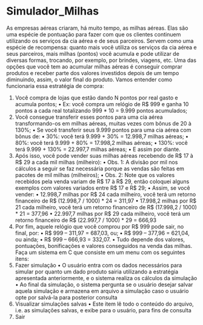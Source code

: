 # Simulador_Milhas
As empresas aéreas criaram, há muito tempo, as milhas aéreas. Elas são uma espécie de
pontuação para fazer com que os clientes continuem utilizando os serviços da cia aérea e de
seus parceiros. Servem como uma espécie de recompensa: quanto mais você utiliza os serviços
da cia aérea e seus parceiros, mais milhas (pontos) você acumula e pode utilizar de diversas
formas, trocando, por exemplo, por brindes, viagens, etc.
Uma das opções que você tem ao acumular milhas aéreas é conseguir comprar produtos
e receber parte dos valores investidos depois de um tempo diminuindo, assim, o valor final do
produto. Vamos entender como funcionaria essa estratégia de compra:
1. Você compra de lojas que estão dando N pontos por real gasto e acumula pontos;
• Ex: você compra um relógio de R$ 999 e ganha 10 pontos a cada real
totalizando 999 * 10 = 9.999 pontos acumulados;
2. Você consegue transferir esses pontos para uma cia aérea transformando-os em
milhas aéreas, muitas vezes com bônus de 20 à 130%;
• Se você transferir seus 9.999 pontos para uma cia aérea com bônus de:
• 30%: você terá 9.999 + 30% = 12.998,7 milhas aéreas;
• 80%: você terá 9.999 + 80% = 17.998,2 milhas aéreas;
• 130%: você terá 9.999 + 130% = 22.997,7 milhas aéreas;
• E assim por diante.
3. Após isso, você pode vender suas milhas aéreas recebendo de R$ 17 à R$ 29 a cada
mil milhas (milheiro):
• Obs. 1: A divisão por mil nos cálculos a seguir se faz necessária porque as
vendas são feitas em pacotes de mil milhas (milheiros);
• Obs. 2: Note que os valores recebidos pela venda variam de R$ 17 à R$ 29,
então coloquei alguns exemplos com valores variados entre R$ 17 e R$ 29;
• Assim, se você vender:
• 12.998,7 milhas por R$ 24 cada milheiro, você terá um retorno
financeiro de R$ (12.998,7 / 1000) * 24 = 311,97
• 17.998,2 milhas por R$ 21 cada milheiro, você terá um retorno
financeiro de R$ (17.998,2 / 1000) * 21 = 377,96
• 22.997,7 milhas por R$ 29 cada milheiro, você terá um retorno
financeiro de R$ (22.997,7 / 1000) * 29 = 666,93
4. Por fim, aquele relógio que você comprou por R$ 999 pode sair, no final, por:
• R$ 999 – 311,97 = 687,03, ou;
• R$ 999 – 377,96 = 621,04, ou ainda;
• R$ 999 – 666,93 = 332,07.
• Tudo depende dos valores, pontuações, bonificações e valores conseguidos
na venda das milhas.
Faça um sistema em C que consiste em um menu com os seguintes itens:
1. Fazer simulação
• O usuário entra com os dados necessários para simular por quanto um dado produto
sairia utilizando a estratégia apresentada anteriormente, e o sistema realiza os
cálculos da simulação
• Ao final da simulação, o sistema pergunta se o usuário desejar salvar aquela
simulação e armazena em arquivo a simulação caso o usuário opte por salvá-la para
posterior consulta
2. Visualizar simulações salvas
• Este item lê todo o conteúdo do arquivo, i.e. as simulações salvas, e exibe para o
usuário, para fins de consulta
3. Sair
